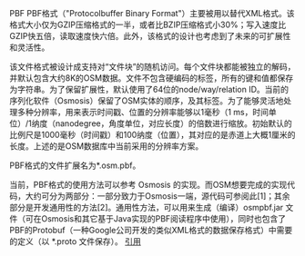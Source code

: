 
PBF
PBF格式（"Protocolbuffer Binary Format"）主要被用以替代XML格式。该格式大小仅为GZIP压缩格式的一半，或者比BZIP压缩格式小30%；写入速度比GZIP快五倍，读取速度快六倍。此外，该格式的设计也考虑到了未来的可扩展性和灵活性。

该文件格式被设计成支持对“文件块”的随机访问。每个文件块都能被独立的解码，并默认包含大约8K的OSM数据。文件不包含硬编码的标签，所有的键和值都保存为字符串。为了保留扩展性，默认使用了64位的node/way/relation ID。当前的序列化软件（Osmosis）保留了OSM实体的顺序，及其标签。为了能够灵活地处理多种分辨率，用来表示时间戳、位置的分辨率能够以1毫秒（1 ms，时间单位）/1纳度（nanodegree，角度单位，对应长度）的倍数进行缩放。初始默认的比例尺是1000毫秒（时间戳）和100纳度（位置），其对应的是赤道上大概1厘米的长度。上述的是OSM数据库中当前采用的分辨率方案。

PBF格式的文件扩展名为*.osm.pbf。

当前，PBF格式的使用方法可以参考 Osmosis 的实现。而OSM想要完成的实现代码，大约可分为两部分：一部分致力于Osmosis一端，源代码可参阅此[1]；其余部分是开发通用性的方法[2]。通用性方法，可以用来生成（编译）osmpbf.jar 文件（可在Osmosis和其它基于Java实现的PBF阅读程序中使用），同时也包含了PBF的Protobuf（一种Google公司开发的类似XML格式的数据保存格式）中需要的定义（以 *.proto 文件保存）。
[引用](https://wiki.openstreetmap.org/wiki/Zh-hans:PBF_Format)